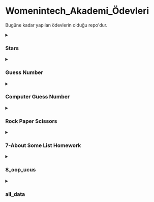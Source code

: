 # Womenintech_Akademi_Ödevleri
Bugüne kadar yapılan ödevlerin olduğu repo'dur.

<details>
<summary>

### Stars


</summary>

  [code](https://github.com/edanursunay/womenintech_akademi_odev/blob/main/stars.py)
  ![gif](https://media.giphy.com/media/EEzGAJLW3bREF86b8X/giphy.gif)
</details>

<details>
<summary>

###  Guess Number

</summary>

  [code](https://github.com/edanursunay/womenintech_akademi_odev/blob/main/GuessNumber.py)
  ![gif](https://media.giphy.com/media/3YanmdALo5pX7cXbjf/giphy.gif)
</details>

<details>
<summary>

###  Computer Guess Number

</summary>
  
  [code](https://github.com/edanursunay/womenintech_akademi_odev/blob/main/ComputerGuessNumber.py)
  ![gif](https://media.giphy.com/media/HCwnYWnMgLZUW1BtP2/giphy.gif)
</details>


<details>
<summary>

###  Rock Paper Scissors

</summary>

  [code](https://github.com/edanursunay/womenintech_akademi_odev/blob/main/RockPaperScissors.py)
  ![gif](https://media.giphy.com/media/MvN0sgSYJtQvpUsr5N/giphy.gif)
</details>

<details>
<summary>

### 7-About Some List Homework

</summary>

  [note](https://github.com/edanursunay/womenintech_akademi_odev/blob/main/7-AboutSomeListHomework.ipynb)
  ![gif](![gif](https://media.giphy.com/media/RcsonxhFOqAdOiHeWB/giphy.gif)
</details>
</summary>

<details>
<summary>

### 8_oop_ucus


</summary>

 [note](https://github.com/edanursunay/womenintech_akademi_odev/blob/main/8_oop_ucus.ipynb)
  ![gif](https://media.giphy.com/media/SSEStOtxU6DAznpHlx/giphy.gif)
</details>


<details>
<summary>

###  all_data


</summary>

  [code](https://github.com/edanursunay/womenintech_akademi_odev/blob/main/all_data.py)
  ![gif](https://media.giphy.com/media/ssTVsNFOBHNAc/giphy.gif)
</details>
